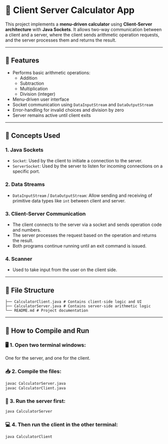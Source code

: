 # 🧮 Client Server Calculator App

This project implements a **menu-driven calculator** using **Client-Server architecture** with **Java Sockets**. It allows two-way communication between a client and a server, where the client sends arithmetic operation requests, and the server processes them and returns the result.

---

## 📌 Features

- Performs basic arithmetic operations:
  - Addition
  - Subtraction
  - Multiplication
  - Division (integer)
- Menu-driven user interface
- Socket communication using `DataInputStream` and `DataOutputStream`
- Error-handling for invalid choices and division by zero
- Server remains active until client exits

---

## 🧠 Concepts Used

### 1. Java Sockets
- `Socket`: Used by the client to initiate a connection to the server.
- `ServerSocket`: Used by the server to listen for incoming connections on a specific port.

### 2. Data Streams
- `DataInputStream` / `DataOutputStream`: Allow sending and receiving of primitive data types like `int` between client and server.

### 3. Client-Server Communication
- The client connects to the server via a socket and sends operation code and numbers.
- The server processes the request based on the operation and returns the result.
- Both programs continue running until an exit command is issued.

### 4. Scanner
- Used to take input from the user on the client side.

---

## 📂 File Structure
```
├── CalculatorClient.java # Contains client-side logic and UI
├── CalculatorServer.java # Contains server-side arithmetic logic
└── README.md # Project documentation
```

---

## 🔧 How to Compile and Run

### 🖥️ 1. Open two terminal windows:
One for the server, and one for the client.

### 📥 2. Compile the files:
```bash
javac CalculatorServer.java
javac CalculatorClient.java
```

### 🚀 3. Run the server first:
```bash
java CalculatorServer
```

### 💻 4. Then run the client in the other terminal:
```bash
java CalculatorClient
```
